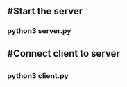 <h2>#Start the server</h2>

<h3>python3 server.py</h3>

<h2>#Connect client to server<h2>

<h3>python3 client.py</h3>